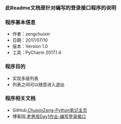 ### 此Readme文档是针对编写的登录接口程序的说明


### 程序基本信息

- 作者：zengchuixin
- 日期：2017/07/10
- 版本：Version 1.0
- 工具：PyCharm 2017.1.4

### 程序目的

- 实现多级列表
- 列表之间可以随意进入退出

### 程序相关文档

- GitHub,[ChuixinZeng-Python笔记主页](https://github.com/ChuixinZeng/PythonStudyCode/tree/master/PythonCode-OldBoy/Day1)
- 博客园,[老男孩Day1作业-编写登录接口]()